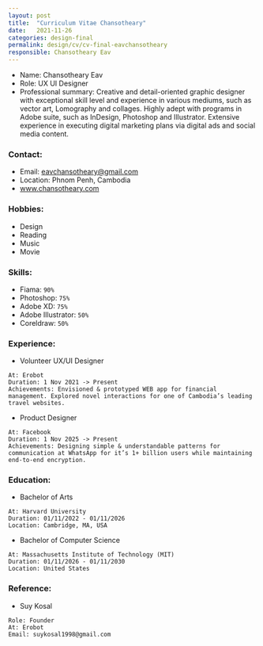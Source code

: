```yaml
---
layout: post
title:  "Curriculum Vitae Chansotheary"
date:   2021-11-26
categories: design-final
permalink: design/cv/cv-final-eavchansotheary
responsible: Chansotheary Eav
---
```


- Name: Chansotheary Eav<br>
- Role: UX UI Designer
- Professional summary: Creative and detail-oriented graphic designer with exceptional skill level and experience in various mediums, such as vector art, Lomography and collages. Highly adept with programs in Adobe suite, such as InDesign, Photoshop and Illustrator. Extensive experience in executing digital marketing plans via digital ads and social media content.

### Contact:
- Email: eavchansotheary@gmail.com
- Location: Phnom Penh, Cambodia
- www.chansotheary.com

### Hobbies:
- Design
- Reading
- Music
- Movie

### Skills:
- Fiama: `90%`
- Photoshop: `75%`
- Adobe XD: `75%`
- Adobe Illustrator: `50%`
- Coreldraw: `50%`

### Experience:
- Volunteer UX/UI Designer
```
At: Erobot
Duration: 1 Nov 2021 -> Present
Achievements: Envisioned & prototyped WEB app for financial management. Explored novel interactions for one of Cambodia’s leading travel websites.
```

- Product Designer
```
At: Facebook
Duration: 1 Nov 2025 -> Present
Achievements: Designing simple & understandable patterns for communication at WhatsApp for it’s 1+ billion users while maintaining end-to-end encryption.
```

### Education:
- Bachelor of Arts
```
At: Harvard University
Duration: 01/11/2022 - 01/11/2026
Location: Cambridge, MA, USA
```

- Bachelor of Computer Science
```
At: Massachusetts Institute of Technology (MIT)
Duration: 01/11/2026 - 01/11/2030
Location: United States
```

### Reference:
- Suy Kosal<br>
```
Role: Founder
At: Erobot
Email: suykosal1998@gmail.com
```